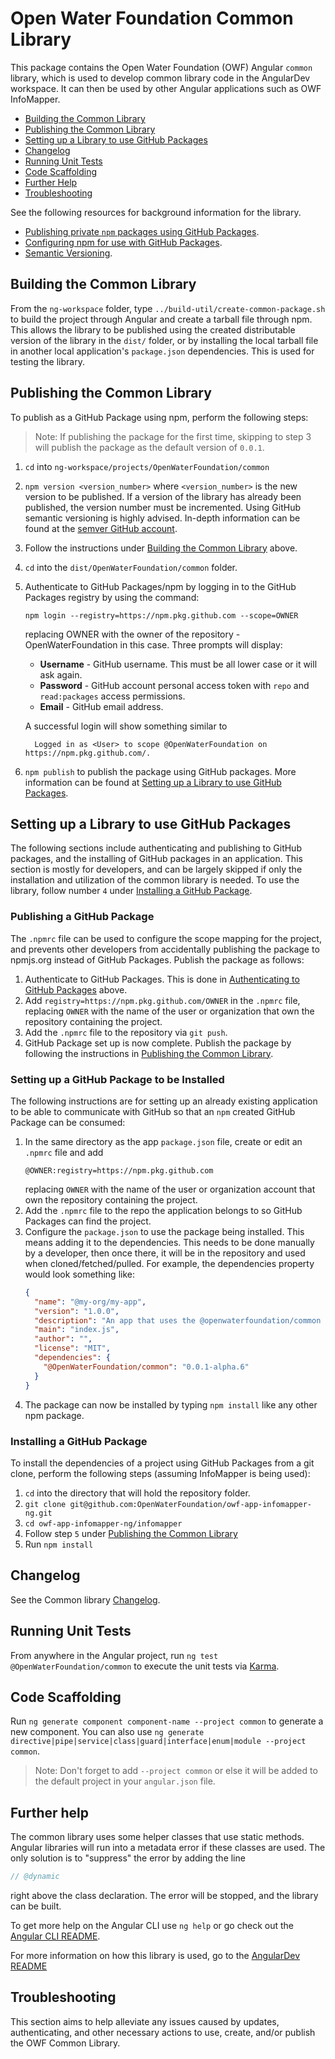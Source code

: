 # Open Water Foundation Common Library

This package contains the Open Water Foundation (OWF) Angular `common` library, which is used to
develop common library code in the AngularDev workspace. It can then be used by other Angular
applications such as OWF InfoMapper.

* [Building the Common Library](#building-the-common-library)
* [Publishing the Common Library](#publishing-the-common-library)
* [Setting up a Library to use GitHub Packages](#setting-up-a-library-to-use-github-packages)
* [Changelog](#changelog)
* [Running Unit Tests](#running-unit-tests)
* [Code Scaffolding](#code-scaffolding)
* [Further Help](#further-help)
* [Troubleshooting](#troubleshooting)

See the following resources for background information for the library.

* [Publishing private `npm` packages using GitHub Packages](https://javascript.plainenglish.io/publishing-private-npm-packages-using-github-packages-415993cd2da8).
* [Configuring npm for use with GitHub Packages](https://docs.github.com/en/packages/guides/configuring-npm-for-use-with-github-packages).
* [Semantic Versioning](https://github.com/semver/semver/blob/master/semver.md).


## Building the Common Library

From the `ng-workspace` folder, type `../build-util/create-common-package.sh` to build the
project through Angular and create a tarball file through npm. This allows the library to be
published using the created distributable version of the library in the `dist/` folder, or
by installing the local tarball file in another local application's `package.json` dependencies.
This is used for testing the library.

## Publishing the Common Library ##

To publish as a GitHub Package using npm, perform the following steps:

>Note: If publishing the package for the first time, skipping to step 3 will publish the package
as the default version of `0.0.1`.

1. `cd` into `ng-workspace/projects/OpenWaterFoundation/common`
2. `npm version <version_number>` where `<version_number>` is the new version to be published.
    If a version of the library has already been published, the version number must be
    incremented.
    Using GitHub semantic versioning is highly advised. In-depth information can be found at the
    [semver GitHub account](https://github.com/semver/semver/blob/master/semver.md).

3. Follow the instructions under [Building the Common Library](#building-the-common-library) above.

4. `cd` into the `dist/OpenWaterFoundation/common` folder.

5. Authenticate to GitHub Packages/npm by logging in to the GitHub Packages registry by using
the command:

    ```
    npm login --registry=https://npm.pkg.github.com --scope=OWNER
    ```

    replacing OWNER with the owner of the repository - OpenWaterFoundation in this case. Three
    prompts will display:

      * **Username** - GitHub username. This must be all lower case or it will ask again.
      * **Password** - GitHub account personal access token with `repo` and `read:packages`
      access permissions.
      * **Email** - GitHub email address.
  
    A successful login will show something similar to
    ```
      Logged in as <User> to scope @OpenWaterFoundation on https://npm.pkg.github.com/.
    ```

6. `npm publish` to publish the package using GitHub packages. More information can be found at
[Setting up a Library to use GitHub Packages]().

## Setting up a Library to use GitHub Packages ##

The following sections include authenticating and publishing to GitHub packages, and the
installing of GitHub packages in an application. This section is mostly for developers, and can
be largely skipped if only the installation and utilization of the common library is needed. To
use the library, follow number `4` under
[Installing a GitHub Package](#installing-a-github-package).

### Publishing a GitHub Package ###

The `.npmrc` file can be used to configure the scope mapping for the project, and prevents other
developers from accidentally publishing the package to npmjs.org instead of GitHub Packages.
Publish the package as follows:

1. Authenticate to GitHub Packages. This is done in
[Authenticating to GitHub Packages](#authenticating-to-github-packages) above. 
2. Add `registry=https://npm.pkg.github.com/OWNER` in the `.npmrc` file, replacing `OWNER` with
the name of the user or organization that own the repository containing the project.
3. Add the `.npmrc` file to the repository via `git push`.
4. GitHub Package set up is now complete. Publish the package by following the instructions in
[Publishing the Common Library](#publishing-the-common-library).

### Setting up a GitHub Package to be Installed ###

The following instructions are for setting up an already existing application to be able to
communicate with GitHub so that an `npm` created GitHub Package can be consumed:

1. In the same directory as the app `package.json` file, create or edit an `.npmrc` file and add
    ```
    @OWNER:registry=https://npm.pkg.github.com
    ```
    replacing `OWNER` with the name of the user or organization account that own the repository
    containing the project.
2. Add the `.npmrc` file to the repo the application belongs to so GitHub Packages can find the
project.
3. Configure the `package.json` to use the package being installed. This means adding it to the
dependencies. This needs to be done manually by a developer, then once there, it will be in the
repository and used when cloned/fetched/pulled. For example, the dependencies property would
look something like:
    ```json
    {
      "name": "@my-org/my-app",
      "version": "1.0.0",
      "description": "An app that uses the @openwaterfoundation/common package",
      "main": "index.js",
      "author": "",
      "license": "MIT",
      "dependencies": {
        "@OpenWaterFoundation/common": "0.0.1-alpha.6"
      }
    }
    ```
4. The package can now be installed by typing `npm install` like any other npm package.

### Installing a GitHub Package  ###

To install the dependencies of a project using GitHub Packages from a git clone, perform the
following steps (assuming InfoMapper is being used):

1. `cd` into the directory that will hold the repository folder.
2. `git clone git@github.com:OpenWaterFoundation/owf-app-infomapper-ng.git`
3. `cd owf-app-infomapper-ng/infomapper`
4. Follow step `5` under [Publishing the Common Library](#publishing-the-common-library)
5. Run `npm install`

## Changelog ##

See the Common library
[Changelog](https://github.com/OpenWaterFoundation/owf-app-dev-ng/blob/main/ng-workspace/projects/OpenWaterFoundation/common/CHANGELOG.md).

## Running Unit Tests

From anywhere in the Angular project, run `ng test @OpenWaterFoundation/common`
to execute the unit tests via [Karma](https://karma-runner.github.io).

## Code Scaffolding

Run `ng generate component component-name --project common` to generate a new component. You can
also use `ng generate directive|pipe|service|class|guard|interface|enum|module --project common`.
> Note: Don't forget to add `--project common` or else it will be added to the default project
in your `angular.json` file. 

## Further help

The common library uses some helper classes that use static methods. Angular libraries
will run into a metadata error if these classes are used. The only solution is to
"suppress" the error by adding the line

```typescript
// @dynamic
```

right above the class declaration. The error will be stopped, and the library
can be built.

To get more help on the Angular CLI use `ng help` or go check out the
[Angular CLI README](https://github.com/angular/angular-cli/blob/master/README.md).

For more information on how this library is used, go to the [AngularDev README]()

## Troubleshooting ##

This section aims to help alleviate any issues caused by updates, authenticating, and
other necessary actions to use, create, and/or publish the OWF Common Library.